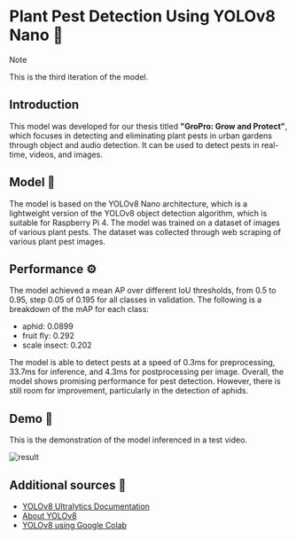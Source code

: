 # Plant Pest Detection Using YOLOv8 Nano 🦟
> [!NOTE]
> This is the third iteration of the model.

## Introduction
This model was developed for our thesis titled **"GroPro: Grow and Protect"**, which focuses in detecting and eliminating plant pests in urban gardens through object and audio detection. It can be used to detect pests in real-time, videos, and images.

## Model 🤖
The model is based on the YOLOv8 Nano architecture, which is a lightweight version of the YOLOv8 object detection algorithm, which is suitable for Raspberry Pi 4. The model was trained on a dataset of images of various plant pests. The dataset was collected through web scraping of various plant pest images.

## Performance ⚙
The model achieved a mean AP over different IoU thresholds, from 0.5 to 0.95, step 0.05 of 0.195 for all classes in validation. The following is a breakdown of the mAP for each class:

- aphid: 0.0899
- fruit fly: 0.292
- scale insect: 0.202

The model is able to detect pests at a speed of 0.3ms for preprocessing, 33.7ms for inference, and 4.3ms for postprocessing per image. Overall, the model shows promising performance for pest detection. However, there is still room for improvement, particularly in the detection of aphids.

## Demo 🦟
This is the demonstration of the model inferenced in a test video.

![result](https://github.com/spoodzxs2345/pest-detection/assets/104749581/a4ea3f94-d186-4fdf-ab59-fa6f2180c6b3)


## Additional sources 📖
- [YOLOv8 Ultralytics Documentation](https://docs.ultralytics.com/)
- [About YOLOv8](https://github.com/ultralytics/ultralytics)
- [YOLOv8 using Google Colab](https://github.com/roboflow/notebooks/blob/main/notebooks/train-yolov8-object-detection-on-custom-dataset.ipynb)
